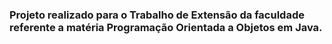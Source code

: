 ### Projeto realizado para o Trabalho de Extensão da faculdade referente a matéria Programação Orientada a Objetos em Java.
